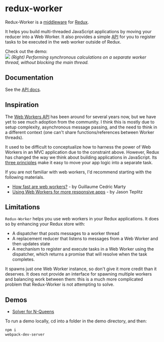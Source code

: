 # redux-worker

Redux-Worker is a [middleware](http://redux.js.org/docs/advanced/Middleware.html) for [Redux](https://github.com/reactjs/redux).

It helps you build multi-threaded JavaScript applications by moving your reducer into a Web Worker. It also provides a simple [API](https://github.com/chikeichan/redux-worker/blob/master/API.md) for you to register tasks to be executed in the web worker outside of Redux.  

Check out the demo:  
![](http://g.recordit.co/dqxWhYDb1E.gif)
*(Right) Performing synchronous calculations on a separate worker thread, without blocking the main thread.*  


## Documentation
See the [API docs](https://github.com/chikeichan/redux-worker/blob/master/API.md).

## Inspiration

The [Web Workers API](https://developer.mozilla.org/en-US/docs/Web/API/Web_Workers_API/Using_web_workers) has been around for several years now, but we have yet to see much adoption from the community. I think this is mostly due to setup complexity, asynchronous message passing, and the need to think in a different context (one can't share functions/references between Worker threads).
  
It used to be difficult to conceptualize how to harness the power of Web Workers in an MVC application due to the constraint above. However, Redux has changed the way we think about building applications in JavaScript. Its [three principles](https://github.com/reactjs/redux/blob/master/docs/introduction/ThreePrinciples.md) make it easy to move your app logic into a separate task.

If you are not familiar with web workers, I'd recommend starting with the following materials.
 - [How fast are web workers?](https://hacks.mozilla.org/2015/07/how-fast-are-web-workers/) - by Guillaume Cedric Marty
 - [Using Web Workers for more responsive apps](https://www.youtube.com/watch?v=Kz_zKXiNGSE) - by Jason Teplitz

## Limitations

`Redux-Worker` helps you use web workers in your Redux applications. It does so by enhancing your Redux store with:
  - A dispatcher that posts messages to a worker thread
  - A replacement reducer that listens to messages from a Web Worker and then updates state
  - A mechanism to register and execute tasks in a Web Worker using the dispatcher, which returns a promise that will resolve when the task completes. 
  
It spawns just one Web Worker instance, so don't give it more credit than it deserves. It does not provide an interface for spawning multiple workers and balancing work between them: this is a much more complicated problem that Redux-Worker is not attempting to solve. 

## Demos
  - [Solver for N-Queens](http://chikeichan.github.io/redux-worker/demo/nqueen/index.html)

To run a demo locally, cd into a folder in the demo directory, and then:
```bash
npm i
webpack-dev-server
```  
